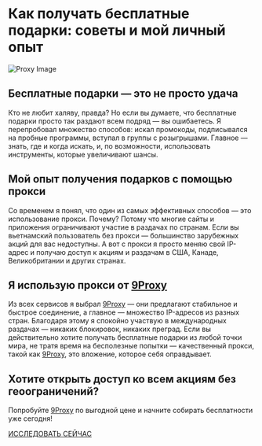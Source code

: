# Как получать бесплатные подарки: советы и мой личный опыт

![Proxy Image](https://hoanghamobile.com/tin-tuc/wp-content/uploads/2023/09/proxy-la-gi-15.jpg)

## Бесплатные подарки — это не просто удача

Кто не любит халяву, правда? Но если вы думаете, что бесплатные подарки просто так раздают всем подряд — вы ошибаетесь. Я перепробовал множество способов: искал промокоды, подписывался на пробные программы, вступал в группы с розыгрышами. Главное — знать, где и когда искать, и, по возможности, использовать инструменты, которые увеличивают шансы.

## Мой опыт получения подарков с помощью прокси

Со временем я понял, что один из самых эффективных способов — это использование прокси. Почему? Потому что многие сайты и приложения ограничивают участие в раздачах по странам. Если вы вьетнамский пользователь без прокси — большинство зарубежных акций для вас недоступны. А вот с прокси я просто меняю свой IP-адрес и получаю доступ к акциям и раздачам в США, Канаде, Великобритании и других странах.

## Я использую прокси от [9Proxy](https://9proxy.com/?utm_source=Web2.0&utm_medium=Graphy&utm_id=ryan2024)

Из всех сервисов я выбрал [9Proxy](https://9proxy.com/?utm_source=Web2.0&utm_medium=Graphy&utm_id=ryan2024) — они предлагают стабильное и быстрое соединение, а главное — множество IP-адресов из разных стран. Благодаря этому я спокойно участвую в международных раздачах — никаких блокировок, никаких преград. Если вы действительно хотите получать бесплатные подарки из любой точки мира, не тратя время на бесполезные попытки — качественный прокси, такой как [9Proxy](https://9proxy.com/?utm_source=Web2.0&utm_medium=Graphy&utm_id=ryan2024), это вложение, которое себя оправдывает.

## Хотите открыть доступ ко всем акциям без геоограничений?

Попробуйте [9Proxy](https://9proxy.com/?utm_source=Web2.0&utm_medium=Graphy&utm_id=ryan2024) по выгодной цене и начните собирать бесплатности уже сегодня!

[ИССЛЕДОВАТЬ СЕЙЧАС](https://9proxy.com/?utm_source=Web2.0&utm_medium=Graphy&utm_id=ryan2024)

